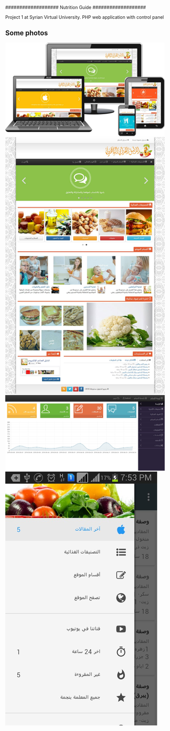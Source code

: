 ###################
Nutrition Guide
###################

Project 1 at Syrian Virtual University. PHP web application with control panel

##  Some photos


![ng](/assets/img/40.jpg)
![ng](/assets/img/43.jpg)
![ng](/assets/img/44.jpg)
![ng](/assets/img/45.jpg)

